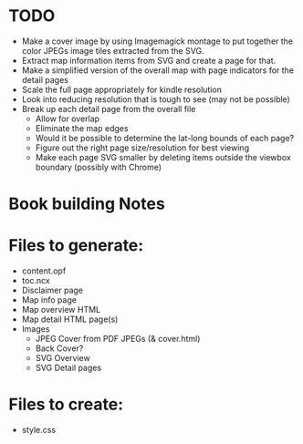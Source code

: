 # TODO

* Make a cover image by using Imagemagick montage to put together the color JPEGs image tiles extracted from the SVG.
* Extract map information items from SVG and create a page for that.
* Make a simplified version of the overall map with page indicators for the detail pages
* Scale the full page appropriately for kindle resolution
* Look into reducing resolution that is tough to see (may not be possible)
* Break up each detail page from the overall file
    - Allow for overlap
    - Eliminate the map edges
    - Would it be possible to determine the lat-long bounds of each page?
    - Figure out the right page size/resolution for best viewing
    - Make each page SVG smaller by deleting items outside the viewbox boundary (possibly with Chrome)

# Book building Notes

# Files to generate:

* content.opf
* toc.ncx
* Disclaimer page
* Map info page
* Map overview HTML
* Map detail HTML page(s)
* Images
    - JPEG Cover from PDF JPEGs (& cover.html)
    - Back Cover?
    - SVG Overview
    - SVG Detail pages

# Files to create:

* style.css

